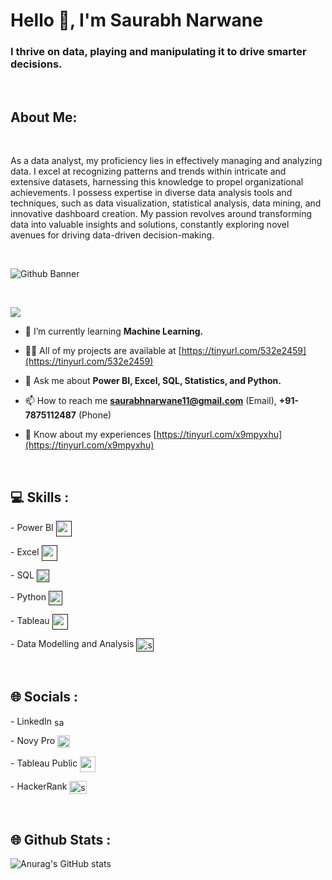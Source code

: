 <h1 align="left">Hello 👋, I'm Saurabh Narwane</h1>
<h3 align="left">I thrive on data, playing and manipulating it to drive smarter decisions.</h3>

<br>

<h2>About Me:</h2>

<br>

<p>As a data analyst, my proficiency lies in effectively managing and analyzing data. I excel at recognizing patterns and trends within intricate and extensive datasets, harnessing this knowledge to propel organizational achievements. I possess expertise in diverse data analysis tools and techniques, such as data visualization, statistical analysis, data mining, and innovative dashboard creation. My passion revolves around transforming data into valuable insights and solutions, constantly exploring novel avenues for driving data-driven decision-making.</p>

<br>

![Github Banner](https://github.com/SN11112001/SN11112001/assets/58877807/4528c887-e9ea-492b-96b7-0e163817e7f7)

<br>

![](https://komarev.com/ghpvc/?username=sn11112001&color=red)

- 🌱 I’m currently learning **Machine Learning.**

- 👨‍💻 All of my projects are available at [https://tinyurl.com/532e2459](https://tinyurl.com/532e2459)

- 💬 Ask me about **Power BI, Excel, SQL, Statistics, and Python.**

- 📫 How to reach me **saurabhnarwane11@gmail.com** (Email), **+91-7875112487** (Phone)

- 📄 Know about my experiences [https://tinyurl.com/x9mpyxhu](https://tinyurl.com/x9mpyxhu)

<br>

<h2>💻 Skills :</h2>

<p align="left"> - Power BI 
<a href="" target="blank"><img align="center" src="https://i.imgur.com/7PZnVuo.png" alt="saurabh-narwane" height="25" width="25" /></a></p>

<p align="left"> - Excel 
<a href="" target="blank"><img align="center" src="https://i.postimg.cc/pXgT7rfH/Microsoft-Excel-Logo-1024x683-removebg-preview.png" alt="saurabhnarwane" height="25" width="25" /></a></p>

<p align="left"> - SQL
<a href="" target="blank"><img align="center" src="https://i.imgur.com/noZUH51.png" alt="saurabhnarwane11" height="20" width="20" /></a></p>

<p align="left"> - Python
<a href="" target="blank"><img align="center" src="https://i.imgur.com/EWDwPmo.png" alt="saurabhnarwane11" height="22.5" width="22.5" /></a>

<p align="left"> - Tableau
<a href="" target="blank"><img align="center" src="https://i.imgur.com/eGPiU2U.png" alt="saurabhnarwane11" height="25" width="25" /></a>

<p align="left"> - Data Modelling and Analysis
<a href="" target="blank"><img align="center" src="https://i.imgur.com/4mldRzx.png" alt="saurabhnarwane11" height="21" width="28" /></a>

</p>

<br>

<h2>🌐 Socials :</h2>

<p align="left"> - LinkedIn 
<a href="https://linkedin.com/in/saurabh-narwane" target="blank"><img align="center" src="https://raw.githubusercontent.com/rahuldkjain/github-profile-readme-generator/master/src/images/icons/Social/linked-in-alt.svg" alt="saurabh-narwane" height="15" width="20" /></a></p>

<p align="left"> - Novy Pro 
<a href="https://www.novypro.com/profile_projects/saurabhnarwane" target="blank"><img align="center" src="https://i.imgur.com/XIJp0qm.png" alt="saurabhnarwane" height="20" width="20" /></a></p>

<p align="left"> - Tableau Public
<a href="https://public.tableau.com/app/profile/saurabh.narwane" target="blank"><img align="center" src="https://i.imgur.com/eGPiU2U.png" alt="saurabhnarwane11" height="25" width="25" /></a></p>

<p align="left"> - HackerRank
<a href="https://www.hackerrank.com/saurabhnarwane11?hr_r=1" target="blank"><img align="center" src="https://raw.githubusercontent.com/rahuldkjain/github-profile-readme-generator/master/src/images/icons/Social/hackerrank.svg" alt="saurabhnarwane11" height="21" width="28" /></a></p>

<br>

<h2>🌐 Github Stats :</h2>

![Anurag's GitHub stats](https://github-readme-stats.vercel.app/api?username=sn11112001&show_icons=true&theme=dark)
